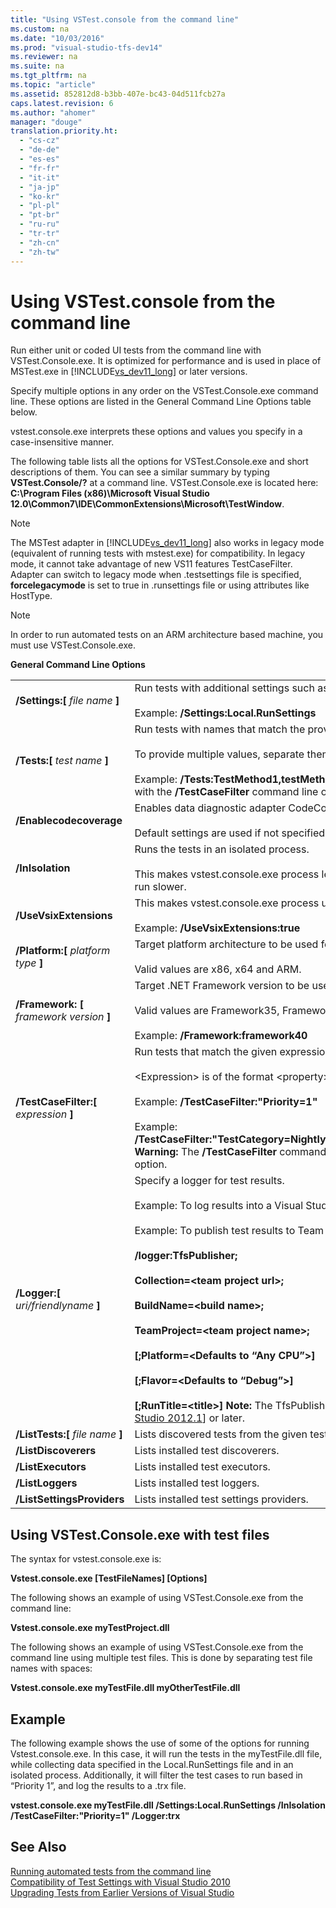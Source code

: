 ```yaml
---
title: "Using VSTest.console from the command line"
ms.custom: na
ms.date: "10/03/2016"
ms.prod: "visual-studio-tfs-dev14"
ms.reviewer: na
ms.suite: na
ms.tgt_pltfrm: na
ms.topic: "article"
ms.assetid: 852812d8-b3bb-407e-bc43-04d511fcb27a
caps.latest.revision: 6
ms.author: "ahomer"
manager: "douge"
translation.priority.ht: 
  - "cs-cz"
  - "de-de"
  - "es-es"
  - "fr-fr"
  - "it-it"
  - "ja-jp"
  - "ko-kr"
  - "pl-pl"
  - "pt-br"
  - "ru-ru"
  - "tr-tr"
  - "zh-cn"
  - "zh-tw"
---
```

# Using VSTest.console from the command line
Run either unit or coded UI tests from the command line with VSTest.Console.exe. It is optimized for performance and is used in place of MSTest.exe in [!INCLUDE[vs_dev11_long](../codequality/includes/vs_dev11_long_md.md)] or later versions.  
  
 Specify multiple options in any order on the VSTest.Console.exe command line. These options are listed in the General Command Line Options table below.  
  
 vstest.console.exe interprets these options and values you specify in a case-insensitive manner.  
  
 The following table lists all the options for VSTest.Console.exe and short descriptions of them. You can see a similar summary by typing **VSTest.Console/?** at a command line. VSTest.Console.exe is located here: **C:\Program Files (x86)\Microsoft Visual Studio 12.0\Common7\IDE\CommonExtensions\Microsoft\TestWindow**.  
  
> [!NOTE]
>  The MSTest adapter in [!INCLUDE[vs_dev11_long](../codequality/includes/vs_dev11_long_md.md)] also works in legacy mode (equivalent of running tests with mstest.exe) for compatibility. In legacy mode, it cannot take advantage of new VS11 features TestCaseFilter. Adapter can switch to legacy mode when .testsettings file is specified, **forcelegacymode** is set to true in .runsettings file or using attributes like HostType.  
  
> [!NOTE]
>  In order to run automated tests on an ARM architecture based machine, you must use VSTest.Console.exe.  
  
 **General Command Line Options**  
  
|||  
|-|-|  
|**/Settings:[** *file name* **]**|Run tests with additional settings such as data collectors.<br /><br /> Example: **/Settings:Local.RunSettings**|  
|**/Tests:[** *test name* **]**|Run tests with names that match the provided values.<br /><br /> To provide multiple values, separate them by commas.<br /><br /> Example: **/Tests:TestMethod1,testMethod2** **Warning:**  The **/Tests** command line option cannot be used with the **/TestCaseFilter** command line option.|  
|**/Enablecodecoverage**|Enables data diagnostic adapter CodeCoverage in the test run.<br /><br /> Default settings are used if not specified using settings file.|  
|**/InIsolation**|Runs the tests in an isolated process.<br /><br /> This makes vstest.console.exe process less likely to be stopped on an error in the tests, but tests might run slower.|  
|**/UseVsixExtensions**|This makes vstest.console.exe process use or skip the VSIX extensions installed (if any) in the test run.<br /><br /> Example: **/UseVsixExtensions:true**|  
|**/Platform:[** *platform type* **]**|Target platform architecture to be used for test execution.<br /><br /> Valid values are x86, x64 and ARM.|  
|**/Framework: [** *framework version* **]**|Target .NET Framework version to be used for test execution.<br /><br /> Valid values are Framework35, Framework40 and Framework45.<br /><br /> Example: **/Framework:framework40**|  
|**/TestCaseFilter:[** *expression* **]**|Run tests that match the given expression.<br /><br /> \<Expression> is of the format \<property>=\<value>[&#124;\<Expression>].<br /><br /> Example: **/TestCaseFilter:"Priority=1"**<br /><br /> Example: **/TestCaseFilter:"TestCategory=Nightly&#124;FullyQualifiedName=Namespace.ClassName.MethodName"** **Warning:**  The **/TestCaseFilter** command line option cannot be used with the **/Tests** command line option.|  
|**/Logger:[** *uri/friendlyname* **]**|Specify a logger for test results.<br /><br /> Example: To log results into a Visual Studio Test Results File (TRX) use **/Logger:trx**.<br /><br /> Example: To publish test results to Team Foundation Server, use TfsPublisher:<br /><br /> **/logger:TfsPublisher;**<br /><br /> **Collection=\<team project url>;**<br /><br /> **BuildName=\<build name>;**<br /><br /> **TeamProject=\<team project name>;**<br /><br /> **[;Platform=\<Defaults to “Any CPU”>]**<br /><br /> **[;Flavor=\<Defaults to “Debug”>]**<br /><br /> **[;RunTitle=\<title>]** **Note:**  The TfsPublisher logger requires [!INCLUDE[vs_dev11_long](../codequality/includes/vs_dev11_long_md.md)] with [[Visual Studio 2012.1](http://go.microsoft.com/fwlink/?LinkID=267636)] or later.|  
|**/ListTests:[** *file name* **]**|Lists discovered tests from the given test container.|  
|**/ListDiscoverers**|Lists installed test discoverers.|  
|**/ListExecutors**|Lists installed test executors.|  
|**/ListLoggers**|Lists installed test loggers.|  
|**/ListSettingsProviders**|Lists installed test settings providers.|  
  
## Using VSTest.Console.exe with test files  
 The syntax for vstest.console.exe is:  
  
 **Vstest.console.exe [TestFileNames] [Options]**  
  
 The following shows an example of using VSTest.Console.exe from the command line:  
  
 **Vstest.console.exe myTestProject.dll**  
  
 The following shows an example of using VSTest.Console.exe from the command line using multiple test files. This is done by separating test file names with spaces:  
  
 **Vstest.console.exe myTestFile.dll myOtherTestFile.dll**  
  
## Example  
 The following example shows the use of some of the options for running Vstest.console.exe. In this case, it will run the tests in the myTestFile.dll file, while collecting data specified in the Local.RunSettings file and in an isolated process. Additionally, it will filter the test cases to run based in “Priority 1”, and log the results to a .trx file.  
  
 **vstest.console.exe  myTestFile.dll /Settings:Local.RunSettings /InIsolation /TestCaseFilter:"Priority=1" /Logger:trx**  
  
## See Also  
 [Running automated tests from the command line](../test/running-automated-tests-from-the-command-line.md)   
 [Compatibility of Test Settings with Visual Studio 2010](assetId:///c4f0f924-6a92-4fdb-a16b-6c3ef6f0acca)   
 [Upgrading Tests from Earlier Versions of Visual Studio](assetId:///e9c8b7f6-bd72-448e-8edb-d090dcc5cf52)
